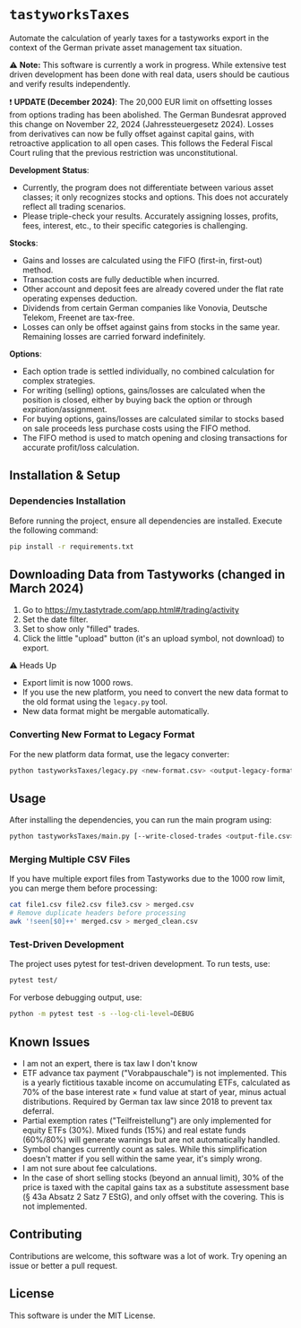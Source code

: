 # `tastyworksTaxes`

Automate the calculation of yearly taxes for a tastyworks export in the context of the German private asset management tax situation.

⚠️ **Note:** This software is currently a work in progress. While extensive test driven development has been done with real data, users should be cautious and verify results independently.

❗ **UPDATE (December 2024)**: The 20,000 EUR limit on offsetting losses from options trading has been abolished. The German Bundesrat approved this change on November 22, 2024 (Jahressteuergesetz 2024). Losses from derivatives can now be fully offset against capital gains, with retroactive application to all open cases. This follows the Federal Fiscal Court ruling that the previous restriction was unconstitutional.

**Development Status**:
- Currently, the program does not differentiate between various asset classes; it only recognizes stocks and options. This does not accurately reflect all trading scenarios.
- Please triple-check your results. Accurately assigning losses, profits, fees, interest, etc., to their specific categories is challenging.

**Stocks**:

- Gains and losses are calculated using the FIFO (first-in, first-out) method.
- Transaction costs are fully deductible when incurred.
- Other account and deposit fees are already covered under the flat rate operating expenses deduction.
- Dividends from certain German companies like Vonovia, Deutsche Telekom, Freenet are tax-free.
- Losses can only be offset against gains from stocks in the same year. Remaining losses are carried forward indefinitely.

**Options**:

- Each option trade is settled individually, no combined calculation for complex strategies.
- For writing (selling) options, gains/losses are calculated when the position is closed, either by buying back the option or through expiration/assignment.
- For buying options, gains/losses are calculated similar to stocks based on sale proceeds less purchase costs using the FIFO method.
- The FIFO method is used to match opening and closing transactions for accurate profit/loss calculation.

## Installation & Setup

### Dependencies Installation

Before running the project, ensure all dependencies are installed. Execute the following command:

```bash
pip install -r requirements.txt
```

## Downloading Data from Tastyworks (changed in March 2024)

1. Go to https://my.tastytrade.com/app.html#/trading/activity
2. Set the date filter.
3. Set to show only "filled" trades.
4. Click the little "upload" button (it's an upload symbol, not download) to export.

⚠️ Heads Up
- Export limit is now 1000 rows.
- If you use the new platform, you need to convert the new data format to the old format using the `legacy.py` tool.
- New data format might be mergable automatically.

### Converting New Format to Legacy Format

For the new platform data format, use the legacy converter:

```bash
python tastyworksTaxes/legacy.py <new-format.csv> <output-legacy-format.csv>
```

## Usage

After installing the dependencies, you can run the main program using:

```bash
python tastyworksTaxes/main.py [--write-closed-trades <output-file.csv>] <tastyworks-data.csv>
```

### Merging Multiple CSV Files

If you have multiple export files from Tastyworks due to the 1000 row limit, you can merge them before processing:

```bash
cat file1.csv file2.csv file3.csv > merged.csv
# Remove duplicate headers before processing
awk '!seen[$0]++' merged.csv > merged_clean.csv
```

### Test-Driven Development

The project uses pytest for test-driven development. To run tests, use:

```bash
pytest test/
```

For verbose debugging output, use:

```bash
python -m pytest test -s --log-cli-level=DEBUG
```

## Known Issues
- I am not an expert, there is tax law I don't know
- ETF advance tax payment ("Vorabpauschale") is not implemented. This is a yearly fictitious taxable income on accumulating ETFs, calculated as 70% of the base interest rate × fund value at start of year, minus actual distributions. Required by German tax law since 2018 to prevent tax deferral.
- Partial exemption rates ("Teilfreistellung") are only implemented for equity ETFs (30%). Mixed funds (15%) and real estate funds (60%/80%) will generate warnings but are not automatically handled.
- Symbol changes currently count as sales. While this simplification doesn't matter if you sell within the same year, it's simply wrong.
- I am not sure about fee calculations.
- In the case of short selling stocks (beyond an annual limit), 30% of the price is taxed with the capital gains tax as a substitute assessment base (§ 43a Absatz 2 Satz 7 EStG), and only offset with the covering. This is not implemented.

## Contributing

Contributions are welcome, this software was a lot of work. Try opening an issue or better a pull request.

## License

This software is under the MIT License.
